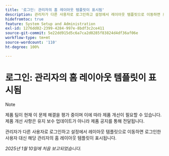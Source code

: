 ```yaml
---
title: '로그인: 관리자의 홈 레이아웃 템플릿이 표시됨'
description: 관리자가 다른 사용자로 로그인하고 설정에서 레이아웃 템플릿으로 이동하면 로그인한 사용자 대신 해당 관리자의 홈 레이아웃 템플릿이 표시됩니다.
hidefromtoc: true
feature: System Setup and Administration
exl-id: 1276dd02-2399-4284-997e-8bdf3c2ce411
source-git-commit: 5e22dd915d5c6a7ca2d0285f83824d4df36af06e
workflow-type: tm+mt
source-wordcount: '110'
ht-degree: 100%

---
```


# 로그인: 관리자의 홈 레이아웃 템플릿이 표시됨

>[!NOTE]
>
>제품 팀이 현재 이 문제 해결을 평가 중이며 이에 따라 제품 개선이 필요할 수 있습니다. 제품 개선 사항은 유지 보수 업데이트가 아니라 제품 공지를 통해 전달됩니다.

관리자가 다른 사용자로 로그인하고 설정에서 레이아웃 템플릿으로 이동하면 로그인한 사용자 대신 해당 관리자의 홈 레이아웃 템플릿이 표시됩니다.

_2025년 1월 10일에 처음 보고되었습니다._
